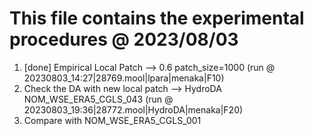 # This file contains the experimental procedures @ 2023/08/03
1. [done] Empirical Local Patch --> 0.6 patch_size=1000 (run @ 20230803_14:27|28769.mool|lpara|menaka|F10)
2. Check the DA with new local patch --> HydroDA NOM_WSE_ERA5_CGLS_043 (run @ 20230803_19:36|28772.mool|HydroDA|menaka|F20)
3. Compare with NOM_WSE_ERA5_CGLS_001